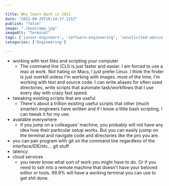 ```yaml
---

title: Why learn Bash in 2022
date: "2022-09-29T19:14:37.121Z"
publish: "false"
image: "./bootcamp.jpg"
imageAlt: "Terminal"
tags: ['junior-engineers', 'software-engineering', 'unsolicited-advice']
categories: ['Engineering']

---
```


* working with text files and scripting your computer
    * The command line (CLI) is just faster and easier. I am forced to use a mac at work. Not hating on Macs, I just prefer Linux. I think the finder is just overkill unless I'm working with images. most of the time, I'm working with text and source code. I can write aliases for often used directories, write scripts that automate task/workflows that I use every day with crazy fast speed.
* tweaking existing scripts that are useful
   * There's about a trillion existing useful scripts that other (much smarter) engineers have written and if I know a little bash scripting, I can tweak it for my use.
* available everywhere
   * if you jump on a colleagues' machine, you probably will not have any idea how their particular setup works. But you can easily jusmp on the terminal and navigate code and directories like the pro you are.
* you can pair program with git on the command line regardless of the interface/IDE/etc...
    git stuff
* latency
* cloud services
   * you never know what sort of work you might have to do. Or if you need to ssh into a remote machine that doesn't have your beloved editor or tools. 99.9% will have a working terminal you can use to get shit done.

